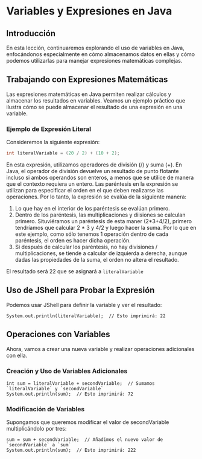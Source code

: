# Variables y Expresiones en Java

## Introducción

En esta lección, continuaremos explorando el uso de variables en Java, enfocándonos especialmente en cómo almacenamos datos en ellas y cómo podemos utilizarlas para manejar expresiones matemáticas complejas.

## Trabajando con Expresiones Matemáticas

Las expresiones matemáticas en Java permiten realizar cálculos y almacenar los resultados en variables. Veamos un ejemplo práctico que ilustra cómo se puede almacenar el resultado de una expresión en una variable.

### Ejemplo de Expresión Literal

Consideremos la siguiente expresión:

```java
int literalVariable = (20 / 2) + (10 + 2);
```

En esta expresión, utilizamos operadores de división (/) y suma (+). En Java, el operador de división devuelve un resultado de punto flotante incluso si ambos operandos son enteros, a menos que se utilice de manera que el contexto requiera un entero. Las paréntesis en la expresión se utilizan para especificar el orden en el que deben realizarse las operaciones. Por lo tanto, la expresión se evalúa de la siguiente manera:

1. Lo que hay en el interior de los paréntesis se evalúan primero. 
2. Dentro de los paréntesis, las multiplicaciones y diisiones se calculan primero. Situviéramos un paréntesis de esta maner (2*3+4/2), primero tendríamos que calcular 2 * 3 y 4/2 y luego hacer la suma. Por lo que en este ejemplo, como sólo tenemos 1 operación dentro de cada paréntesis, el orden es hacer dicha operación.
2. Si después de calcular los paréntesis, no hay divisiones / multiplicaciones, se tiende a calcular de izquierda a derecha, aunque dadas las propiedades de la suma, el orden no altera el resultado. 

El resultado será 22 que se asignará a ```literalVariable```

## Uso de JShell para Probar la Expresión
Podemos usar JShell para definir la variable y ver el resultado:


```int literalVariable = (20 / 2) + (10 + 2);
System.out.println(literalVariable);  // Esto imprimirá: 22
```

## Operaciones con Variables
Ahora, vamos a crear una nueva variable y realizar operaciones adicionales con ella.

### Creación y Uso de Variables Adicionales

```int secondVariable = 50;
int sum = literalVariable + secondVariable;  // Sumamos `literalVariable` y `secondVariable`
System.out.println(sum);  // Esto imprimirá: 72
```

### Modificación de Variables
Supongamos que queremos modificar el valor de secondVariable multiplicándolo por tres:

```secondVariable = secondVariable * 3;  // Multiplicamos el valor por 3
sum = sum + secondVariable;  // Añadimos el nuevo valor de `secondVariable` a `sum`
System.out.println(sum);  // Esto imprimirá: 222
```